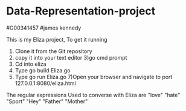 # Data-Representation-project
#G00341457
#james kennedy

This is my Eliza project, To get it running
1) Clone it from the Git repository
2) copy it into your text editor
3)go cmd prompt
4) Cd into eliza
5) Type go build Eliza.go
6) Type go run Eliza.go
7)Open your browser and navigate to port 127.0.0.1:8080/eliza.html

The regular expressions Used to converse with Eliza are
"love"
"hate"
"Sport"
"Hey"
"Father"
"Mother"



